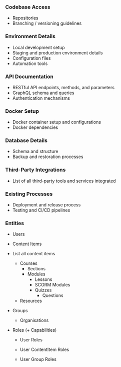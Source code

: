### Codebase Access

- Repositories
- Branching / versioning guidelines

### Environment Details
- Local development setup
- Staging and production environment details
- Configuration files
- Automation tools

### API Documentation
- RESTful API endpoints, methods, and parameters
- GraphQL schema and queries
- Authentication mechanisms

### Docker Setup
- Docker container setup and configurations
- Docker dependencies

### Database Details
- Schema and structure
- Backup and restoration processes

### Third-Party Integrations
- List of all third-party tools and services integrated

### Existing Processes
- Deployment and release process
- Testing and CI/CD pipelines

### Entities
- Users
- Content Items
 - List all content items

	- Courses
		- Sections
		- Modules
			- Lessons
			- SCORM Modules
			- Quizzes
				- Questions
	- Resources
	
- Groups
	- Organisations
	
- Roles (+ Capabilities)

	- User Roles

	- User ContentItem Roles

	- User Group Roles

